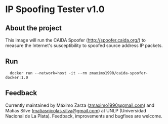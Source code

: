 
# IP Spoofing Tester v1.0

## About the project

This image will run the CAIDA Spoofer (http://spoofer.caida.org/) to measure the Internet's
susceptibility to spoofed source address IP packets.

## Run

```
  docker run --network=host -it --rm zmaximo1990/caida-spoofer-docker:1.0
```

## Feedback

Currently maintained by Máximo Zarza (zmaximo1990@gmail.com) and Matias Silve (matiasnicolas.silva@gmail.com)
at UNLP (Universidad Nacional de La Plata).
Feedback, improvements and bugfixes are welcome.

